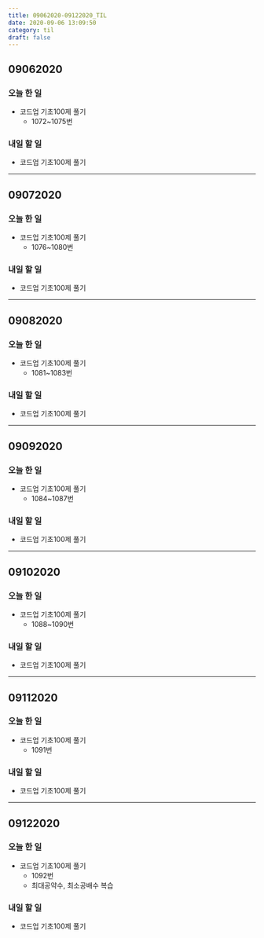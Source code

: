 ```yaml
---
title: 09062020-09122020_TIL
date: 2020-09-06 13:09:50
category: til
draft: false
---
```


## 09062020

### 오늘 한 일

* 코드업 기초100제 풀기
  * 1072~1075번

### 내일 할 일

* 코드업 기초100제 풀기

---

## 09072020

### 오늘 한 일

* 코드업 기초100제 풀기
  * 1076~1080번

### 내일 할 일

* 코드업 기초100제 풀기

---

## 09082020

### 오늘 한 일

* 코드업 기초100제 풀기
  * 1081~1083번 

### 내일 할 일

* 코드업 기초100제 풀기

---

## 09092020

### 오늘 한 일

* 코드업 기초100제 풀기
  * 1084~1087번

### 내일 할 일

* 코드업 기초100제 풀기

---

## 09102020

### 오늘 한 일

* 코드업 기초100제 풀기
  * 1088~1090번

### 내일 할 일

* 코드업 기초100제 풀기

---

## 09112020

### 오늘 한 일

* 코드업 기초100제 풀기
  * 1091번

### 내일 할 일

* 코드업 기초100제 풀기

---

## 09122020

### 오늘 한 일

* 코드업 기초100제 풀기
  * 1092번
  * 최대공약수, 최소공배수 복습

### 내일 할 일

* 코드업 기초100제 풀기
